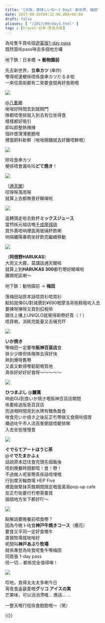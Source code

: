 ```yaml
---
title: '[大阪，美味しいね～] Day3：新世界、梅田'
date: 2017-09-20T09:32:00.000+08:00
draft: false
aliases: [ "/2017/09/day3.html" ]
tags : [travel-日本-奈良大阪]
---
```


為咗隻牛買咗個[遊客版1-day pass](https://hidie.net/osaka3a/)  
既然買咗pass咪去多個地方囉  
  
地下鉄：日本橋 → **動物園前**  
  
先去新世界，食**串カツ** (串炸)  
嚟得呢邊梗係唔係食串カツだるま啦  
一來佢周街都有二來要食間再好食啲嘅  

![](/images/osaka3b.jpg)

@[八重勝](https://hidie.net/osaka3b/)  
啱啱好時間去到就開門  
隊都唔使排就入到去有位坐得食  
樣樣都好吸引  
即叫即整熱辣辣  
個炸漿薄薄脆脆咁  
裡面啲料新鮮（啱啱開舖就去好難唔鮮嘅）  

![](/images/osaka3b0.jpg)

除咗食串カツ  
梗係唔會漏咗叫**どて焼き**！  

![](/images/osaka3c1.jpg)

（[通天閣](https://hidie.net/osaka3c/)）  
哎呀呀落雨呀  
就算上去都無景好睇㗎啦  

![](/images/osaka3d.jpg)

返轉頭走啦去飲杯**ミックスジュース**  
當然係元祖店嘅[千成屋珈琲](https://hidie.net/osaka3d/)  
買外賣唔响裡面用玻璃杯飲喇  
响隔離陽春啲坐好飲完繼續移動  

[![](https://c1.staticflickr.com/5/4407/35919260893_7d08d67e17_z.jpg)](https://c1.staticflickr.com/5/4407/35919260893_7d08d67e17_z.jpg)

（**阿倍野HARUKAS**）  
大雨又大霧，莫講話通天閣啦  
就算上到**HARUKAS 300**都冇嘢好睇㗎啦  
離開呢區喇～  
  
地下鉄：動物園前 → **梅田**  
  
落梅田站原本話唔買衫唔買衫  
點知就俾GU對減價到¥690嘅摩洛哥拖鞋吸咗入去  
要揀呀揀呀又買到扣稅㖭  
跟住上樓上UNIQLO就覺得啲嘢好貴（！）  
唔買喇，消耗完能量又去補充吓  

[![](https://c1.staticflickr.com/5/4401/35894043464_80ef94631a_z.jpg)](https://c1.staticflickr.com/5/4401/35894043464_80ef94631a_z.jpg)

**いか焼き**  
嚟梅田一定要嚟**阪神百貨店**食  
排少少隊但係條隊去得好快  
熱到爆呀舊嘢  
又香又軟得嚟韌韌嘅質地  
真係好好好好食呀～～～～～  

[![](https://c1.staticflickr.com/5/4383/35964691003_29006c600a_z.jpg)](https://c1.staticflickr.com/5/4383/35964691003_29006c600a_z.jpg)

**ひつまぶし** @**鰻萬**  
响由GU到食いか焼き嘅阪神百貨店期間  
係要經過阪急百貨店  
兜過嘅時間見到水牌有鰻魚飯食  
咁食完いか焼き之後反正冇嘢做又食開咗個胃  
襯過咗午市人流高峯期就唔駛排隊  
入去坐低慢慢食  

[![](https://c1.staticflickr.com/5/4405/35965071383_5481bc9759_z.jpg)](https://c1.staticflickr.com/5/4405/35965071383_5481bc9759_z.jpg)

**ぐでらてアートほうじ茶**  
@**ぐでたまかふぇ**  
話說原本諗住食完頭先個飯後  
唔到晚餐時間都唔！食！嘢！  
不過做人呢家嘢真係話唔埋嘅  
行到摩天輪商場 HEP Five  
裡面做緊抹茶館期間限定嘅蛋黃哥pop-up cafe  
反正冇街要行冇嘢需要買  
搵個地方坐下都好吖～  

[![](https://c1.staticflickr.com/5/4439/36774178105_ca4e8becb8_z.jpg)](https://c1.staticflickr.com/5/4439/36774178105_ca4e8becb8_z.jpg)

點解話要晚餐前唔食嘢？  
因為今晚卜咗食**神戸牛焼きコース**（撒花）  
要食又平同一定好食嘅牛  
直營牧場就啱啱好  
呢間叫**神戸あぶり牧場**  
就係專登為咗食呢隻牛嚟梅田  
同買張 1-day pass  
但一切... 都係完全值得㗎！  

[![](https://c1.staticflickr.com/5/4393/36605177692_32e49a5a8c_z.jpg)](https://c1.staticflickr.com/5/4393/36605177692_32e49a5a8c_z.jpg)

哎吔，食得太太太多喇今日  
宵夜食返最愛嘅**グリコ アイスの実**  
芒果味，可以消消滯嘅... 應該... ...  
  
  
  
一整天嘅行程係食飽飽嘅～（笑）  

  
{{<osaka>}}
